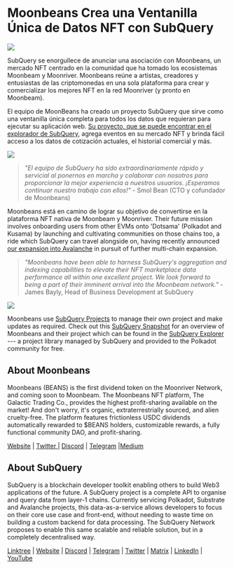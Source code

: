 # Moonbeans Crea una Ventanilla Única de Datos NFT con SubQuery

![](https://miro.medium.com/max/1400/0*WyB06V5POhvv7q4m)

SubQuery se enorgullece de anunciar una asociación con Moonbeans, un mercado NFT centrado en la comunidad que ha tomado los ecosistemas Moonbeam y Moonriver. Moonbeans reúne a artistas, creadores y entusiastas de las criptomonedas en una sola plataforma para crear y comercializar los mejores NFT en la red Moonriver (y pronto en Moonbeam).

El equipo de MoonBeans ha creado un proyecto SubQuery que sirve como una ventanilla única completa para todos los datos que requieran para ejecutar su aplicación web. [Su proyecto, que se puede encontrar en el explorador de SubQuery](https://explorer.subquery.network/subquery/m00nbeans/marketplace-v3), agrega eventos en su mercado NFT y brinda fácil acceso a los datos de cotización actuales, el historial comercial y más.

![](https://miro.medium.com/max/1400/0*j4M8qDAU12se05uX)

> _"El equipo de SubQuery ha sido extraordinariamente rápido y servicial al ponernos en marcha y colaborar con nosotros para proporcionar la mejor experiencia a nuestros usuarios. ¡Esperamos continuar nuestro trabajo con ellos!"_ - Smol Bean (CTO y cofundador de Moonbeans)

Moonbeans está en camino de lograr su objetivo de convertirse en la plataforma NFT nativa de Moonbeam y Moonriver. Their future mission involves onboarding users from other EVMs onto 'Dotsama' (Polkadot and Kusama) by launching and cultivating communities on those chains too, a ride which SubQuery can travel alongside on, having recently announced [our expansion into Avalanche](../blogs/20220321-avalache.md) in pursuit of further multi-chain expansion.

> _"Moonbeans have been able to harness SubQuery's aggregation and indexing capabilities to elevate their NFT marketplace data performance all within one excellent project. We look forward to being a part of their imminent arrival into the Moonbeam network."_ - James Bayly, Head of Business Development at SubQuery

![](https://miro.medium.com/max/1400/0*-FlPYXDl_QKfz9s5)

Moonbeans use [SubQuery Projects](https://project.subquery.network/) to manage their own project and make updates as required. Check out this [SubQuery Snapshot](https://twitter.com/subquerynetwork/status/1497134283827339416?s=21) for an overview of Moonbeans and their project which can be found in the [SubQuery Explorer](https://explorer.subquery.network/) --- a project library managed by SubQuery and provided to the Polkadot community for free.

## About Moonbeans

Moonbeans (BEANS) is the first dividend token on the Moonriver Network, and coming soon to Moonbeam. The Moonbeans NFT platform, The Galactic Trading Co., provides the highest profit-sharing available on the market! And don't worry, it's organic, extraterrestrially sourced, and alien cruelty-free. The platform features frictionless USDC dividends automatically rewarded to $BEANS holders, customizable rewards, a fully functional community DAO, and profit-sharing.

[Website](http://moonbeans.io/) | [Twitter ](https://twitter.com/MoonBeansIO)| [Discord](http://discord.gg/qqE9aBPzQ9) | [Telegram](http://t.me/moonbeansio) |[Medium](https://medium.com/@MoonBeans)

## About SubQuery

SubQuery is a blockchain developer toolkit enabling others to build Web3 applications of the future. A SubQuery project is a complete API to organise and query data from layer-1 chains. Currently servicing Polkadot, Substrate and Avalanche projects, this data-as-a-service allows developers to focus on their core use case and front-end, without needing to waste time on building a custom backend for data processing. The SubQuery Network proposes to enable this same scalable and reliable solution, but in a completely decentralised way.

[Linktree](https://linktr.ee/subquerynetwork) | [Website](https://subquery.network/) | [Discord](https://discord.com/invite/78zg8aBSMG) | [Telegram](https://t.me/subquerynetwork) | [Twitter](https://twitter.com/subquerynetwork) | [Matrix](https://matrix.to/#/#subquery:matrix.org) | [LinkedIn](https://www.linkedin.com/company/subquery) | [YouTube](https://www.youtube.com/channel/UCi1a6NUUjegcLHDFLr7CqLw)
